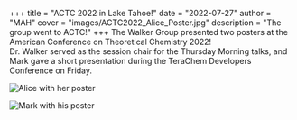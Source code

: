 +++
title = "ACTC 2022 in Lake Tahoe!"
date = "2022-07-27"
author = "MAH"
cover = "images/ACTC2022_Alice_Poster.jpg"
description = "The group went to ACTC!"
+++
The Walker Group presented two posters at the American Conference on Theoretical Chemistry 2022!  
Dr. Walker served as the session chair for the Thursday Morning talks, and Mark gave a short presentation during the TeraChem Developers Conference on Friday.

![Alice with her poster](images/ACTC2022_Alice_Poster.jpg)

![Mark with his poster](images/ACTC2022_Mark_Poster.jpg)
